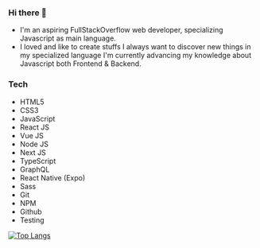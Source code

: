 ### Hi there 👋

- I'm an aspiring FullStackOverflow web developer, specializing Javascript as main language.
- I loved and like to create stuffs I always want to discover new things in my specialized language I'm currently advancing my knowledge about Javascript both Frontend & Backend.

### Tech

- HTML5
- CSS3
- JavaScript
- React JS
- Vue JS
- Node JS
- Next JS
- TypeScript
- GraphQL
- React Native (Expo)
- Sass
- Git
- NPM
- Github
- Testing

[![Top Langs](https://github-readme-stats.vercel.app/api/top-langs/?username=TmTanky&hide=html,css,ejs&layout=compact)](https://github.com/anuraghazra/github-readme-stats)
